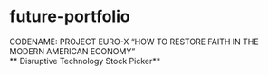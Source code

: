# future-portfolio
CODENAME: PROJECT EURO-X 
“HOW TO RESTORE FAITH IN THE MODERN AMERICAN ECONOMY”  
** Disruptive Technology Stock Picker** 
